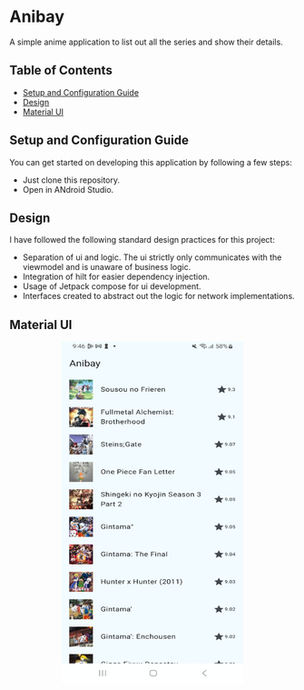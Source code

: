 # Anibay
A simple anime application to list out all the series and show their details.

## Table of Contents
- [Setup and Configuration Guide](#setup-and-configuration-guide)
- [Design](#design)
- [Material UI](#material-ui)
  
## Setup and Configuration Guide
You can get started on developing this application by following a few steps:
- Just clone this repository.
- Open in ANdroid Studio.

## Design
I have followed the following standard design practices for this project:
- Separation of ui and logic. The ui strictly only communicates with the viewmodel and is unaware of business logic.
- Integration of hilt for easier dependency injection.
- Usage of Jetpack compose for ui development.
- Interfaces created to abstract out the logic for network implementations.

## Material UI
<div align="center">
  <img src="https://github.com/Add-787/Anibay/blob/main/assets/Screenshot_20250411_094617_anibay.jpg" width="320" height="600">
</div>

